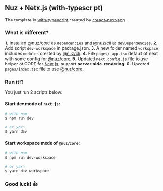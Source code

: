 ## Nuz + Netx.js (with-typescript)

The template is [with-typescript](https://github.com/zeit/next.js/tree/canary/examples/with-typescript) created by [creact-next-app](https://github.com/zeit/next.js).

### What is different?

**1.** Installed @nuz/core as `dependencies` and @nuz/cli as `devDependencies`.
**2.** Add script `dev-workspace` in package.json.
**3.** A new folder named `workspace` includes `modules` created by [@nuz/cli](https://github.com/lamhieu-vk/nuz/tree/master/packages/nuz-cli).
**4.** File `pages/_app.tsx` default of next with some config for [@nuz/core](https://github.com/lamhieu-vk/nuz/tree/master/packages/nuz-core).
**5.** Updated `next.config.js` file to use helper of CORE for [Next.js](https://github.com/zeit/next.js), support **server-side-rendering**.
**6.** Updated `pages/index.tsx` file to use [@nuz/core](https://github.com/lamhieu-vk/nuz/tree/master/packages/nuz-core).

### Run it!?

You just run 2 scripts below:

#### Start dev mode of `next.js`:
```sh
# with npm
$ npm run dev

# or yarn
$ yarn dev
```

#### Start workspace mode of `@nuz/core`:
```sh
# with npm
$ npm run dev-workspace

# or yarn
$ yarn dev-workspace
```

### Good luck! 👍
